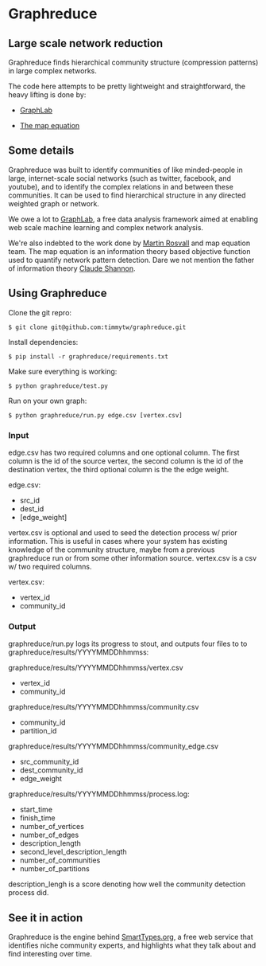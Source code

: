Graphreduce
==============

## Large scale network reduction

Graphreduce finds hierarchical community structure (compression patterns) 
in large complex networks.

The code here attempts to be pretty lightweight and straightforward, the heavy 
lifting is done by:

 - [GraphLab](http://graphlab.com)

 - [The map equation](http://www.mapequation.org/code.html)

## Some details

Graphreduce was built to identify communities of like minded-people in large, 
internet-scale social networks (such as twitter, facebook, and youtube), and 
to identify the complex relations in and between these communities. It can be 
used to find hierarchical structure in any directed weighted graph or network.

We owe a lot to [GraphLab](http://graphlab.com/learn/), a free data analysis 
framework aimed at enabling web scale machine learning and complex network analysis.

We're also indebted to the work done by [Martin Rosvall](http://www.tp.umu.se/~rosvall/) 
and map equation team. The map equation is an information theory based objective 
function used to quantify network pattern detection. Dare we not mention the father 
of information theory [Claude Shannon](http://en.wikipedia.org/wiki/Claude_Shannon).

## Using Graphreduce

Clone the git repro:

```
$ git clone git@github.com:timmytw/graphreduce.git
```

Install dependencies:

```
$ pip install -r graphreduce/requirements.txt
```

Make sure everything is working:

```
$ python graphreduce/test.py
```

Run on your own graph:

```
$ python graphreduce/run.py edge.csv [vertex.csv]
```

### Input

edge.csv has two required columns and one optional column. The first column 
is the id of the source vertex, the second column is the id of the destination vertex, 
the third optional column is the the edge weight.

edge.csv:
 - src_id
 - dest_id
 - [edge_weight]

vertex.csv is optional and used to seed the detection process w/ prior
information. This is useful in cases where your system has existing knowledge of the 
community structure, maybe from a previous graphreduce run or from some other 
information source. vertex.csv is a csv w/ two required columns.

vertex.csv:
 - vertex_id
 - community_id

### Output

graphreduce/run.py logs its progress to stout, and outputs four files to
to graphreduce/results/YYYYMMDDhhmmss:

graphreduce/results/YYYYMMDDhhmmss/vertex.csv
 - vertex_id
 - community_id

graphreduce/results/YYYYMMDDhhmmss/community.csv
 - community_id
 - partition_id

graphreduce/results/YYYYMMDDhhmmss/community_edge.csv
 - src_community_id
 - dest_community_id
 - edge_weight

graphreduce/results/YYYYMMDDhhmmss/process.log:
 - start_time
 - finish_time
 - number_of_vertices
 - number_of_edges
 - description_length
 - second_level_description_length
 - number_of_communities
 - number_of_partitions

description_lengh is a score denoting how well the community detection process did.

## See it in action

Graphreduce is the engine behind [SmartTypes.org](http://www.smarttypes.org/), 
a free web service that identifies niche community experts, and highlights 
what they talk about and find interesting over time.

